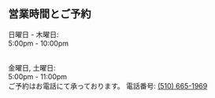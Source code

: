 ## 営業時間とご予約

日曜日 - 木曜日:
<br>
5:00pm - 10:00pm

<br>
金曜日, 土曜日:
<br>
5:00pm - 11:00pm

<br>
ご予約はお電話にて承っております。
電話番号: <a href="tel:510-665-1969">(510) 665-1969</a>
